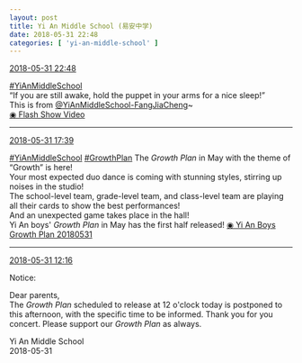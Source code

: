 ```yaml
---
layout: post
title: Yi An Middle School (易安中学)
date: 2018-05-31 22:48
categories: [ 'yi-an-middle-school' ]
---
```


<div class="weibo-info">
  <a href="https://weibo.com/6074218720/GjfknFVni">2018-05-31 22:48</a>
</div>

[#YiAnMiddleSchool](https://weibo.com/p/100808e5c67e0668537d4caddefd946dcff208/super_index)  
“If you are still awake, hold the puppet in your arms for a nice sleep!”  
This is from [@YiAnMiddleSchool-FangJiaCheng](https://weibo.com/u/6505661195)~  
[◉ Flash Show Video](https://www.miaopai.com/show/rM-mIMS21Th19nrqxwb3ftzohTdSH0urIDo8Cg__.htm)

<!-- more -->

---

<div class="weibo-info">
  <a href="https://weibo.com/6074218720/GjdiJFvK7">2018-05-31 17:39</a>
</div>

[#YiAnMiddleSchool](https://weibo.com/p/100808e5c67e0668537d4caddefd946dcff208/super_index) [#GrowthPlan](https://weibo.com/p/100808fe7264e4339c41df171df3260846e152) The *Growth Plan* in May with the theme of “Growth” is here!  
Your most expected duo dance is coming with stunning styles, stirring up noises in the studio!  
The school-level team, grade-level team, and class-level team are playing all their cards to show the best performances!  
And an unexpected game takes place in the hall!  
Yi An boys' *Growth Plan* in May has the first half released! [◉ Yi An Boys Growth Plan 20180531](https://www.mgtv.com/b/323322/4412490.html)

---

<div class="weibo-info">
  <a href="https://weibo.com/6074218720/GjbbDgXoa">2018-05-31 12:16</a>
</div>

Notice:

Dear parents,  
The *Growth Plan* scheduled to release at 12 o'clock today is postponed to this afternoon, with the specific time to be informed. Thank you for you concert. Please support our *Growth Plan* as always.

Yi An Middle School  
2018-05-31

